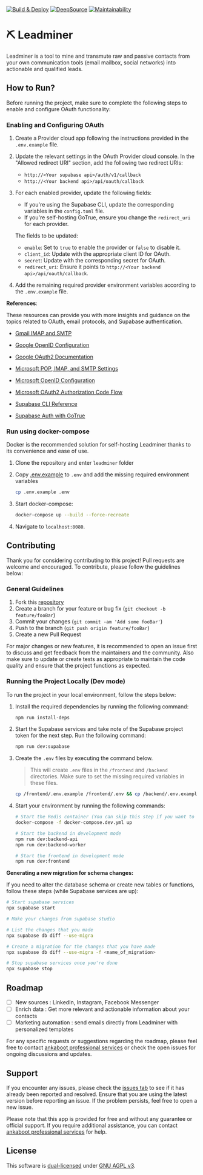 [![Build & Deploy](https://github.com/ankaboot-source/leadminer/actions/workflows/Deploy-demo.yml/badge.svg)](https://github.com/ankaboot-source/leadminer/actions/workflows/Deploy-demo.yml) [![DeepSource](https://deepsource.io/gh/ankaboot-source/leadminer.svg/?label=active+issues&show_trend=true&token=M4B7pZCjFk2wl_EJpgQ9f-le)](https://deepsource.io/gh/ankaboot-source/leadminer/?ref=repository-badge) </a>[![Maintainability](https://api.codeclimate.com/v1/badges/42e68c56bc3ce2b1f59b/maintainability)](https://codeclimate.com/repos/63f7174b3d043100a803ee03/maintainability)

# ⛏ Leadminer

Leadminer is a tool to mine and transmute raw and passive contacts from your own communication tools (email mailbox, social networks) into actionable and qualified leads.

## How to Run?

Before running the project, make sure to complete the following steps to enable and configure OAuth functionality:

### Enabling and Configuring OAuth

1. Create a Provider cloud app following the instructions provided in the `.env.example` file.

2. Update the relevant settings in the OAuth Provider cloud console. In the "Allowed redirect URI" section, add the following two redirect URIs:

   - `http://<Your supabase api>/auth/v1/callback`
   - `http://<Your backend api>/api/oauth/callback`

3. For each enabled provider, update the following fields:

   - If you're using the Supabase CLI, update the corresponding variables in the `config.toml` file.
   - If you're self-hosting GoTrue, ensure you change the `redirect_uri` for each provider.

    The fields to be updated:

   - `enable`: Set to `true` to enable the provider or `false` to disable it.
   - `client_id`: Update with the appropriate client ID for OAuth.
   - `secret`: Update with the corresponding secret for OAuth.
   - `redirect_uri`: Ensure it points to `http://<Your backend api>/api/oauth/callback`.

4. Add the remaining required provider environment variables according to the `.env.example` file.

**References**: 

These resources can provide you with more insights and guidance on the  topics related to OAuth, email protocols, and Supabase authentication.

- [Gmail IMAP and SMTP](https://developers.google.com/gmail/imap/imap-smtp)
- [Google OpenID Configuration](https://accounts.google.com/.well-known/openid-configuration)
- [Google OAuth2 Documentation](https://developers.google.com/identity/protocols/oauth2)

- [Microsoft POP, IMAP, and SMTP Settings](https://support.microsoft.com/en-us/office/pop-imap-and-smtp-settings-8361e398-8af4-4e97-b147-6c6c4ac95353)
- [Microsoft OpenID Configuration](https://login.microsoftonline.com/common/v2.0/.well-known/openid-configuration)
- [Microsoft OAuth2 Authorization Code Flow](https://learn.microsoft.com/en-us/azure/active-directory/develop/v2-oauth2-auth-code-flow)

- [Supabase CLI Reference](https://supabase.com/docs/reference/cli/introduction)
- [Supabase Auth with GoTrue](https://supabase.com/docs/learn/auth-deep-dive/auth-gotrue)

### Run using docker-compose

Docker is the recommended solution for self-hosting Leadminer thanks to its convenience and ease of use.

1. Clone the repository and enter `leadminer` folder

1. Copy [.env.example](/.env.example) to `.env` and add the missing required environment variables

   ```sh
   cp .env.example .env
   ```

3. Start docker-compose:

   ```sh
   docker-compose up --build --force-recreate
   ```

4. Navigate to `localhost:8080`.

## Contributing

Thank you for considering contributing to this project! Pull requests are welcome and encouraged. To contribute, please follow the guidelines below:

### General Guidelines

1. Fork this [repository](https://github.com/ankaboot-source/leadminer)
2. Create a branch for your feature or bug fix (`git checkout -b feature/fooBar`)
3. Commit your changes (`git commit -am 'Add some fooBar'`)
4. Push to the branch (`git push origin feature/fooBar`)
5. Create a new Pull Request

For major changes or new features, it is recommended to open an issue first to discuss and get feedback from the maintainers and the community. Also make sure to update or create tests as appropriate to maintain the code quality and ensure that the project functions as expected.

### Running the Project Locally (Dev mode)

To run the project in your local environment, follow the steps below:

1. Install the required dependencies by running the following command:

   ```sh
   npm run install-deps
   ```

2. Start the Supabase services and take note of the Supabase project token for the next step. Run the following command:

   ```sh
   npm run dev:supabase
   ```

3. Create the `.env` files by executing the command below.

   > This will create `.env` files in the `/frontend` and `/backend` directories. Make sure to set the missing required variables in these files.

   ```sh
   cp /frontend/.env.example /frontend/.env && cp /backend/.env.example /backend/.env
   ```

4. Start your environment by running the following commands:

   ```sh
   # Start the Redis container (You can skip this step if you want to use your local instance)
   docker-compose -f docker-compose.dev.yml up
   
   # Start the backend in development mode
   npm run dev:backend-api
   npm run dev:backend-worker
   
   # Start the frontend in development mode
   npm run dev:frontend
   ```

**Generating a new migration for schema changes:**

If you need to alter the database schema or create new tables or functions, follow these steps (while Supabase services are up):

```sh
# Start supabase services
npx supabase start

# Make your changes from supabase studio

# List the changes that you made
npx supabase db diff --use-migra

# Create a migration for the changes that you have made
npx supabase db diff --use-migra -f <name_of_migration>

# Stop supabase services once you're done
npx supabase stop
```

## Roadmap

- [ ] New sources : LinkedIn, Instagram, Facebook Messenger
- [ ] Enrich data : Get more relevant and actionable information about your contacts
- [ ] Marketing automation : send emails directly from Leadminer with personalized templates

For any specific requests or suggestions regarding the roadmap, please feel free to contact [ankaboot professional services](https://chat.openai.com/contact@ankaboot.fr) or check the open issues for ongoing discussions and updates. 

## Support

If you encounter any issues, please check the [issues tab](https://github.com/ankaboot-source/leadminer/issues) to see if it has already been reported and resolved. Ensure that you are using the latest version before reporting an issue. If the problem persists, feel free to open a new issue.

Please note that this app is provided for free and without any guarantee or official support. If you require additional assistance, you can contact [ankaboot professional services](https://chat.openai.com/contact@ankaboot.fr) for help.

## License

This software is [dual-licensed](DUAL-LICENSE.md) under [GNU AGPL v3](LICENSE).

